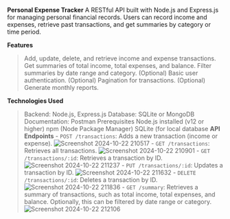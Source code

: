 **Personal Expense Tracker**
A RESTful API built with Node.js and Express.js for managing personal financial records. Users can record income and expenses, retrieve past transactions, and get summaries by category or time period.

**Features**
> Add, update, delete, and retrieve income and expense transactions.
> Get summaries of total income, total expenses, and balance.
> Filter summaries by date range and category.
> (Optional) Basic user authentication.
> (Optional) Pagination for transactions.
> (Optional) Generate monthly reports.

**Technologies Used**
> Backend: Node.js, Express.js
> Database: SQLite or MongoDB
> Documentation: Postman
Prerequisites
> Node.js installed (v12 or higher)
> npm (Node Package Manager)
> SQLite (for local database
**API Endpoints**
    - `POST /transactions`: Adds a new transaction (income or expense).
> ![Screenshot 2024-10-22 210517](https://github.com/user-attachments/assets/7bebe54b-6f15-4285-a971-1a92b1012990)
    - `GET /transactions`: Retrieves all transactions.
> ![Screenshot 2024-10-22 210901](https://github.com/user-attachments/assets/5c9beb23-1c21-486f-8ad3-e360f92310b5)
    - `GET /transactions/:id`: Retrieves a transaction by ID.
> ![Screenshot 2024-10-22 211237](https://github.com/user-attachments/assets/5aabec9b-7545-4dbb-a239-8339efeec426)
    - `PUT /transactions/:id`: Updates a transaction by ID.
>![Screenshot 2024-10-22 211632](https://github.com/user-attachments/assets/67e7e3de-d263-429c-bcfa-6a9c45dced70) 
    - `DELETE /transactions/:id`: Deletes a transaction by ID.
>![Screenshot 2024-10-22 211836](https://github.com/user-attachments/assets/4f5fec5d-a5da-4dc5-a8d3-2d01cd7cf07d)
    - `GET /summary`: Retrieves a summary of transactions, such as total income, total expenses, and balance. Optionally, this can be filtered by date range or category.
> ![Screenshot 2024-10-22 212106](https://github.com/user-attachments/assets/fc60eeba-f6d0-4f35-8f10-deab7c721b2f)
